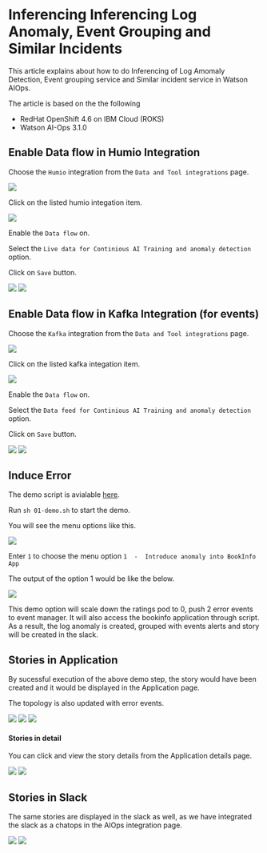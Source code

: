 # Inferencing Inferencing Log Anomaly, Event Grouping and Similar Incidents

This article explains about how to do Inferencing of Log Amomaly Detection, Event grouping service and Similar incident service in Watson AIOps.

The article is based on the the following

- RedHat OpenShift 4.6 on IBM Cloud (ROKS)
- Watson AI-Ops 3.1.0

## Enable Data flow in Humio Integration

Choose the `Humio` integration from the `Data and Tool integrations` page.

<img src="images/1-humio-on-1.png">

Click on the listed humio integation item.

<img src="images/1-humio-on-2.png">

Enable the `Data flow` on.

Select the `Live data for Continious AI Training and anomaly detection` option.

Click on `Save` button.

<img src="images/1-humio-on-3.png">
<img src="images/1-humio-on-4.png">


## Enable Data flow in Kafka Integration (for events)

Choose the `Kafka` integration from the `Data and Tool integrations` page.

<img src="images/5-kafka1.png">

Click on the listed kafka integation item.

<img src="images/5-kafka2.png">

Enable the `Data flow` on.

Select the `Data feed for Continious AI Training and anomaly detection` option.

Click on `Save` button.

<img src="images/5-kafka3.png">
<img src="images/5-kafka4.png">

## Induce Error

The demo script is avialable [here](../800-demo-script). 

Run `sh 01-demo.sh` to start the demo.

You will see the menu options like this.

<img src="images/2-induce-1.png">

Enter `1` to choose the menu option `1  -  Introduce anomaly into BookInfo App`

The output of the option 1 would be like the below.

<img src="images/2-induce-2.png">

This demo option will scale down the ratings pod to 0, push  2 error events to event manager. It will also access the bookinfo application through script. As a result, the log anomaly is created, grouped with events alerts and story will be created in the slack.  

## Stories in Application

By sucessful execution of the above demo step, the story would have been created and it would be displayed in the Application page. 

The topology is also updated with error events. 

<img src="images/3-app-1.png">
<img src="images/3-app-2.png">
<img src="images/3-app-3.png">

#### Stories in detail

You can click and view the story details from the Application details page.

<img src="images/3-app-4.png">
<img src="images/3-app-5.png">

## Stories in Slack

The same stories are displayed in the slack as well, as we have integrated the slack as a chatops in the AIOps integration page.

<img src="images/4-story-1.png">
<img src="images/4-story-2.png">
